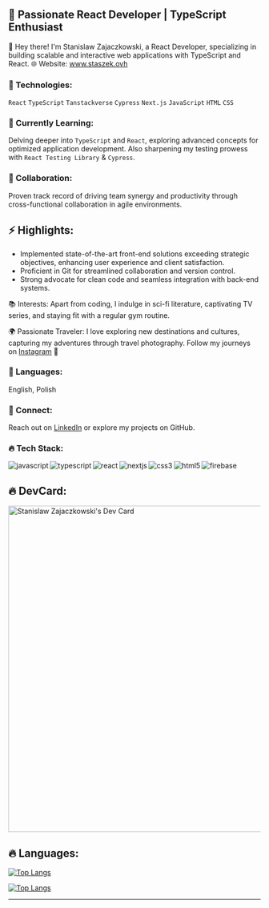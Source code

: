 ## 🚀 Passionate React Developer | TypeScript Enthusiast

👋 Hey there! I'm Stanislaw Zajaczkowski, a React Developer, specializing in building scalable and interactive web applications with TypeScript and React. :globe_with_meridians: Website: www.staszek.ovh

### 🔧 Technologies: 
`React`  `TypeScript`  `Tanstackverse`  `Cypress`  `Next.js`  `JavaScript`  `HTML`  `CSS`

### 🌱 Currently Learning: 
Delving deeper into `TypeScript` and `React`, exploring advanced concepts for optimized application development. Also sharpening my testing prowess with `React Testing Library` & `Cypress`.

### 🤝 Collaboration: 
Proven track record of driving team synergy and productivity through cross-functional collaboration in agile environments.

## ⚡ Highlights:

* Implemented state-of-the-art front-end solutions exceeding strategic objectives, enhancing user experience and client satisfaction.
* Proficient in Git for streamlined collaboration and version control.
* Strong advocate for clean code and seamless integration with back-end systems.
  
📚 Interests: Apart from coding, I indulge in sci-fi literature, captivating TV series, and staying fit with a regular gym routine. 

🌍 Passionate Traveler: I love exploring new destinations and cultures, capturing my adventures through travel photography. Follow my journeys on [Instagram](https://www.instagram.com/spoznionepodroze.pl/) 📸

### 💬 Languages: 
English, Polish

### 🔗 Connect: 
Reach out on [LinkedIn](https://www.linkedin.com/in/s-zajaczkowski/) or explore my projects on GitHub.



### :fire: Tech Stack: <br/>

<!-- <img align="left" alt="bootstrap" src="https://img.shields.io/badge/Bootstrap-563D7C?style=for-the-badge&logo=bootstrap&logoColor=white"/> -->
<img align="left" alt="javascript" src="https://img.shields.io/badge/JavaScript-F7DF1E?style=social&logo=javascript&logoColor=black" />
<img align="left" alt="typescript" src="https://img.shields.io/badge/typescript-%23007ACC.svg?style=social&logo=typescript&logoColor=black" />
                                   
<img align="left" alt="react" src="https://img.shields.io/badge/_React-20232A?style=social&logo=react&logoColor=black" />
<img align="left" alt="nextjs" src="https://img.shields.io/badge/Next-black?style=social&logo=next.js&logoColor=black" />
<img align="left" alt="css3" src="https://img.shields.io/badge/CSS3-1572B6?style=social&logo=css3&logoColor=black" />
<img align="left"  alt="html5" src="https://img.shields.io/badge/HTML5-E34F26?style=social&logo=html5&logoColor=black" /> 


<!-- <img align="left" alt="redux" src="https://img.shields.io/badge/Redux-593D88?style=for-the-badge&logo=redux&logoColor=white" /> -->
<img align="left" alt="firebase" src="https://img.shields.io/badge/Firebase-FFCA28?style=social&logo=firebase&logoColor=black" /> 
<!-- <img align="left" alt="firebase" src="https://img.shields.io/badge/Firebase-FFCA28?style=for-the-badge&logo=firebase&logoColor=black" /> -->


<br/>



<!-- ### :mailbox: You can reach me here: <br/>
<a href="mailto:staszek.zajaczkowski@gmail.com"><img align="left" alt="gmail address" src="https://img.shields.io/badge/Gmail-D14836?style=for-the-badge&logo=gmail&logoColor=white"/></a> 

<br/> <br/> -->



<!--## :fire: Stats: <br/>
[![Anurag's GitHub stats](https://github-readme-stats.vercel.app/api?username=staszekz&show_icons=true&theme=dark)](https://github.com/anuraghazra/github-readme-stats)
<br/><br/> -->
## 🔥 DevCard: <br/>
<a href="https://app.daily.dev/staszek754"><img src="https://api.daily.dev/devcards/v2/PjzRDBhyg4EAWK3acBre7.png?type=wide&r=z81" width="652" alt="Stanislaw Zajaczkowski's Dev Card"/></a>
## :fire: Languages: <br/>
[![Top Langs](https://github-readme-stats.vercel.app/api/top-langs/?username=staszekz&show_icons=true&theme=radical)](https://github.com/anuraghazra/github-readme-stats)

[![Top Langs](https://github-readme-stats.vercel.app/api?username=staszekz&show_icons=true&theme=radical)](https://github.com/anuraghazra/github-readme-stats)

<hr/>

